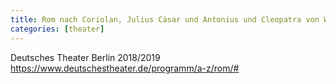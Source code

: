 ```yaml
---
title: Rom nach Coriolan, Julius Cäsar und Antonius und Cleopatra von William Shakespeare
categories: [theater]
---
```



Deutsches Theater Berlin 2018/2019
https://www.deutschestheater.de/programm/a-z/rom/#
